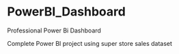 # PowerBI_Dashboard
Professional Power Bi Dashboard

Complete Power BI project using super store sales dataset
